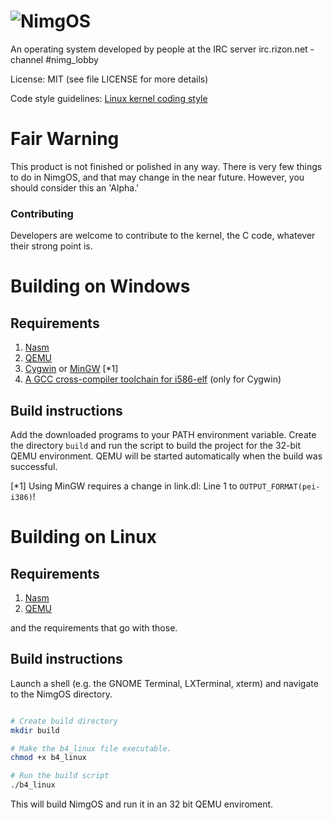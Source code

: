 # ![NimgOS](http://puu.sh/pZokD/0c4a83186e.jpg)
An operating system developed by people at the IRC server irc.rizon.net - channel #nimg_lobby

License: MIT (see file LICENSE for more details)

Code style guidelines: [Linux kernel coding style](https://www.kernel.org/doc/Documentation/CodingStyle)

# Fair Warning
This product is not finished or polished in any way. There is very few things to do in NimgOS, and that may change in the near future. However, you should consider this an 'Alpha.'

### Contributing
Developers are welcome to contribute to the kernel, the C code, whatever their strong point is.


# Building on Windows
Requirements
------------

1. [Nasm](http://www.nasm.us)
2. [QEMU](http://wiki.qemu.org/Main_Page)
3. [Cygwin](https://www.cygwin.com/) or [MinGW](http://mingw.org/) [*1]
4. [A GCC cross-compiler toolchain for i586-elf](https://www.mediafire.com/folder/drj2bx193eiay/i586-elf-gcc) (only for Cygwin)

Build instructions
------------------

Add the downloaded programs to your PATH environment variable.
Create the directory `build` and run the script to build the project for the 32-bit QEMU environment.
QEMU will be started automatically when the build was successful.

[*1] Using MinGW requires a change in link.dl: Line 1 to `OUTPUT_FORMAT(pei-i386)`!


# Building on Linux
Requirements
------------

1. [Nasm](http://www.nasm.us)
2. [QEMU](http://wiki.qemu.org/Main_Page)

and the requirements that go with those.

Build instructions
------------------

Launch a shell (e.g. the GNOME Terminal, LXTerminal, xterm) and navigate to the NimgOS directory.

```bash

# Create build directory
mkdir build

# Make the b4_linux file executable.
chmod +x b4_linux

# Run the build script
./b4_linux

```

This will build NimgOS and run it in an 32 bit QEMU enviroment.
